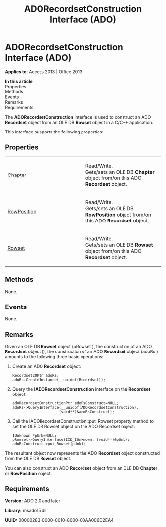 ﻿---
title: ADORecordsetConstruction Interface (ADO)
TOCTitle: ADORecordsetConstruction Interface (ADO)
ms:assetid: 2b53aa6e-3b6f-a996-3967-534215fd586c
ms:mtpsurl: https://msdn.microsoft.com/en-us/library/JJ249060(v=office.15)
ms:contentKeyID: 48543926
ms.date: 09/18/2015
mtps_version: v=office.15
---

# ADORecordsetConstruction Interface (ADO)


**Applies to**: Access 2013 | Office 2013

**In this article**  
Properties  
Methods  
Events  
Remarks  
Requirements  

The **ADORecordsetConstruction** interface is used to construct an ADO **Recordset** object from an OLE DB **Rowset** object in a C/C++ application.

This interface supports the following properties:

## Properties

<table>
<colgroup>
<col style="width: 50%" />
<col style="width: 50%" />
</colgroup>
<tbody>
<tr class="odd">
<td><p><a href="chapter-property-ado.md">Chapter</a></p></td>
<td><p>Read/Write.<br />
Gets/sets an OLE DB <strong>Chapter</strong> object from/on this ADO <strong>Recordset</strong> object.</p></td>
</tr>
<tr class="even">
<td><p><a href="rowposition-property-ado.md">RowPosition</a></p></td>
<td><p>Read/Write.<br />
Gets/sets an OLE DB <strong>RowPosition</strong> object from/on this ADO <strong>Recordset</strong> object.</p></td>
</tr>
<tr class="odd">
<td><p><a href="rowset-property-ado.md">Rowset</a></p></td>
<td><p>Read/Write.<br />
Gets/sets an OLE DB <strong>Rowset</strong> object from/on this ADO <strong>Recordset</strong> object.</p></td>
</tr>
</tbody>
</table>


## Methods

None.

## Events

None.

## Remarks

Given an OLE DB **Rowset** object (pRowset ), the construction of an ADO **Recordset** object (), the construction of an ADO **Recordset** object (adoRs ) amounts to the following three basic operations:

1.  Create an ADO **Recordset** object:
    
        Recordset20Ptr adoRs;
        adoRs.CreateInstance(__uuidof(Recordset));

2.  Query the **IADORecordsetConstruction** interface on the **Recordset** object:
    
        adoRecordsetConstructionPtr adoRsConstruct=NULL;
        adoRs->QueryInterface(__uuidof(ADORecordsetConstruction),
                             (void**)&adoRsConstruct);

3.  Call the IADORecordsetConstruction::put\_Rowset property method to set the OLE DB Rowset object on the ADO Recordset object:
    
        IUnknown *pUnk=NULL;
        pRowset->QueryInterface(IID_IUnknown, (void**)&pUnk);
        adoRsConstruct->put_Rowset(pUnk);

The resultant object now represents the ADO **Recordset** object constructed from the OLE DB **Rowset** object.

You can also construct an ADO **Recordset** object from an OLE DB **Chapter** or **RowPosition** object.

## Requirements

**Version:** ADO 2.0 and later

**Library:** msado15.dll

**UUID:** 00000283-0000-0010-8000-00AA006D2EA4

